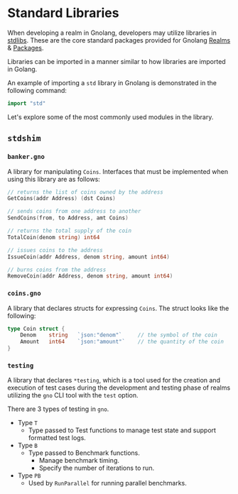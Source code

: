 # Standard Libraries

When developing a realm in Gnolang, developers may utilize libraries in [stdlibs](https://github.com/gnolang/gno/tree/master/stdlibs). These are the core standard packages provided for Gnolang [Realms ](building-a-realm/overview.md)& [Packages](packages.md).

Libraries can be imported in a manner similar to how libraries are imported in Golang.

An example of importing a `std` library in Gnolang is demonstrated in the following command:

```go
import "std"
```

Let's explore some of the most commonly used modules in the library.

## `stdshim`

### `banker.gno`

A library for manipulating `Coins`. Interfaces that must be implemented when using this library are as follows:

```go
// returns the list of coins owned by the address
GetCoins(addr Address) (dst Coins)

// sends coins from one address to another
SendCoins(from, to Address, amt Coins)

// returns the total supply of the coin
TotalCoin(denom string) int64

// issues coins to the address
IssueCoin(addr Address, denom string, amount int64)

// burns coins from the address
RemoveCoin(addr Address, denom string, amount int64)
```

### `coins.gno`

A library that declares structs for expressing `Coins`. The struct looks like the following:

```go
type Coin struct {
    Denom    string   `json:"denom"`     // the symbol of the coin
    Amount   int64    `json:"amount"`    // the quantity of the coin
}
```

### `testing`

A library that declares `*testing`, which is a tool used for the creation and execution of test cases during the development and testing phase of realms utilizing the `gno` CLI tool with the `test` option.

There are 3 types of testing in `gno`.

* Type `T`
  * Type passed to Test functions to manage test state and support formatted test logs.
* Type `B`
  * Type passed to Benchmark functions.
    * Manage benchmark timing.
    * Specify the number of iterations to run.
* Type `PB`
  * Used by `RunParallel` for running parallel benchmarks.

